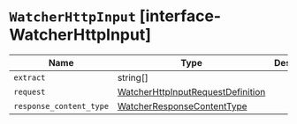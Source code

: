 # `WatcherHttpInput` [interface-WatcherHttpInput]

| Name | Type | Description |
| - | - | - |
| `extract` | string[] | &nbsp; |
| `request` | [WatcherHttpInputRequestDefinition](./WatcherHttpInputRequestDefinition.md) | &nbsp; |
| `response_content_type` | [WatcherResponseContentType](./WatcherResponseContentType.md) | &nbsp; |
